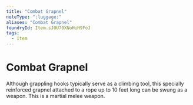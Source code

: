 ```yaml
---
title: "Combat Grapnel"
noteType: ":luggage:"
aliases: "Combat Grapnel"
foundryId: Item.sJ0U70XNoHiH9FoJ
tags:
  - Item
---
```


# Combat Grapnel

Although grappling hooks typically serve as a climbing tool, this specially reinforced grapnel attached to a rope up to 10 feet long can be swung as a weapon. This is a martial melee weapon.
